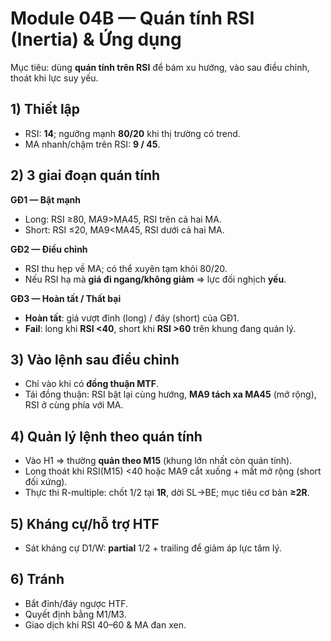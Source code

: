 # Module 04B — Quán tính RSI (Inertia) & Ứng dụng

Mục tiêu: dùng **quán tính trên RSI** để bám xu hướng, vào sau điều chỉnh, thoát khi lực suy yếu.

## 1) Thiết lập
- RSI: **14**; ngưỡng mạnh **80/20** khi thị trường có trend.
- MA nhanh/chậm trên RSI: **9 / 45**.

## 2) 3 giai đoạn quán tính
**GĐ1 — Bật mạnh**
- Long: RSI ≥80, MA9>MA45, RSI trên cả hai MA.
- Short: RSI ≤20, MA9<MA45, RSI dưới cả hai MA.

**GĐ2 — Điều chỉnh**
- RSI thu hẹp về MA; có thể xuyên tạm khỏi 80/20.
- Nếu RSI hạ mà **giá đi ngang/không giảm** ⇒ lực đối nghịch **yếu**.

**GĐ3 — Hoàn tất / Thất bại**
- **Hoàn tất**: giá vượt đỉnh (long) / đáy (short) của GĐ1.
- **Fail**: long khi **RSI <40**, short khi **RSI >60** trên khung đang quản lý.

## 3) Vào lệnh sau điều chỉnh
- Chỉ vào khi có **đồng thuận MTF**.
- Tái đồng thuận: RSI bật lại cùng hướng, **MA9 tách xa MA45** (mở rộng), RSI ở cùng phía với MA.

## 4) Quản lý lệnh theo quán tính
- Vào H1 ⇒ thường **quản theo M15** (khung lớn nhất còn quán tính).
- Long thoát khi RSI(M15) <40 hoặc MA9 cắt xuống + mất mở rộng (short đối xứng).
- Thực thi R-multiple: chốt 1/2 tại **1R**, dời SL→BE; mục tiêu cơ bản **≥2R**.

## 5) Kháng cự/hỗ trợ HTF
- Sát kháng cự D1/W: **partial** 1/2 + trailing để giảm áp lực tâm lý.

## 6) Tránh
- Bắt đỉnh/đáy ngược HTF.
- Quyết định bằng M1/M3.
- Giao dịch khi RSI 40–60 & MA đan xen.
